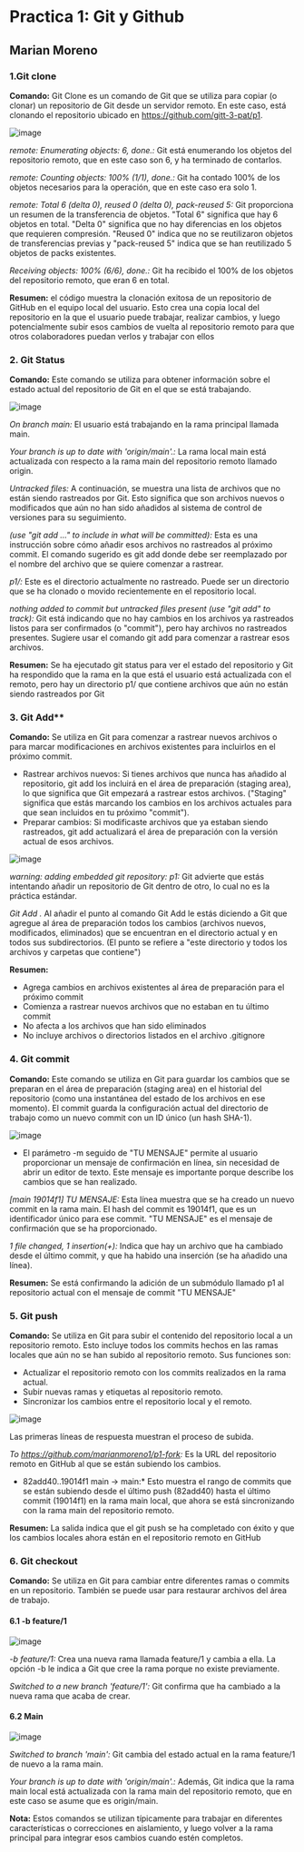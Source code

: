 # Practica 1: Git y Github
## Marian Moreno

### 1.Git clone

**Comando:** Git Clone es un comando de Git que se utiliza para copiar (o clonar) un repositorio de Git desde un servidor remoto. En este caso, está clonando el repositorio ubicado en https://github.com/gitt-3-pat/p1.

![image](https://github.com/marianmoreno1/p1-fork/assets/123356430/df4b091c-1d60-4ef8-8535-317b67fc8ce7)

*remote: Enumerating objects: 6, done.:*  Git está enumerando los objetos del repositorio remoto, que en este caso son 6, y ha terminado de contarlos.

*remote: Counting objects: 100% (1/1), done.:* Git ha contado 100% de los objetos necesarios para la operación, que en este caso era solo 1.

*remote: Total 6 (delta 0), reused 0 (delta 0), pack-reused 5:* Git proporciona un resumen de la transferencia de objetos. "Total 6" significa que hay 6 objetos en total. "Delta 0" significa que no hay diferencias en los objetos que requieren compresión. "Reused 0" indica que no se reutilizaron objetos de transferencias previas y "pack-reused 5" indica que se han reutilizado 5 objetos de packs existentes.

*Receiving objects: 100% (6/6), done.:* Git ha recibido el 100% de los objetos del repositorio remoto, que eran 6 en total.

**Resumen:** el código muestra la clonación exitosa de un repositorio de GitHub en el equipo local del usuario. Esto crea una copia local del repositorio en la que el usuario puede trabajar, realizar cambios, y luego potencialmente subir esos cambios de vuelta al repositorio remoto para que otros colaboradores puedan verlos y trabajar con ellos


### 2. Git Status

**Comando:** Este comando se utiliza para obtener información sobre el estado actual del repositorio de Git en el que se está trabajando.

![image](https://github.com/marianmoreno1/p1-fork/assets/123356430/b2782d78-d031-40b5-a3b6-7d39981b20f8)

*On branch main:* El usuario está trabajando en la rama principal llamada main.

*Your branch is up to date with 'origin/main'.:* La rama local main está actualizada con respecto a la rama main del repositorio remoto llamado origin.

*Untracked files:* A continuación, se muestra una lista de archivos que no están siendo rastreados por Git. Esto significa que son archivos nuevos o modificados que aún no han sido añadidos al sistema de control de versiones para su seguimiento.

  *(use "git add <file>..." to include in what will be committed):* Esta es una instrucción sobre cómo añadir esos archivos no rastreados al próximo commit. El comando sugerido es git add <file> donde <file> debe ser reemplazado por el nombre del archivo que se quiere comenzar a rastrear.
  
  *p1/:* Este es el directorio actualmente no rastreado. Puede ser un directorio que se ha clonado o movido recientemente en el repositorio local.
  
*nothing added to commit but untracked files present (use "git add" to track):* Git está indicando que no hay cambios en los archivos ya rastreados listos para ser confirmados (o "commit"), pero hay archivos no rastreados presentes. Sugiere usar el comando git add para comenzar a rastrear esos archivos.

**Resumen:** Se ha ejecutado git status para ver el estado del repositorio y Git ha respondido que la rama en la que está el usuario está actualizada con el remoto, pero hay un directorio p1/ que contiene archivos que aún no están siendo rastreados por Git

### 3. Git Add**

**Comando:** Se utiliza en Git para comenzar a rastrear nuevos archivos o para marcar modificaciones en archivos existentes para incluirlos en el próximo commit.
  - Rastrear archivos nuevos: Si tienes archivos que nunca has añadido al repositorio, git add los incluirá en el área de preparación (staging area), lo que significa que Git empezará a rastrear estos archivos. ("Staging" significa que estás marcando los cambios en los archivos actuales para que sean incluidos en tu próximo "commit").
  - Preparar cambios: Si modificaste archivos que ya estaban siendo rastreados, git add actualizará el área de preparación con la versión actual de esos archivos.

![image](https://github.com/marianmoreno1/p1-fork/assets/123356430/99254160-5f6c-4031-b93f-3817ecd2883b)

*warning: adding embedded git repository: p1:* Git advierte que estás intentando añadir un repositorio de Git dentro de otro, lo cual no es la práctica estándar.

*Git Add .* Al añadir el punto al comando Git Add le estás diciendo a Git que agregue al área de preparación todos los cambios (archivos nuevos, modificados, eliminados) que se encuentran en el directorio actual y en todos sus subdirectorios. (El punto se refiere a "este directorio y todos los archivos y carpetas que contiene")

**Resumen:** 
  - Agrega cambios en archivos existentes al área de preparación para el próximo commit
  - Comienza a rastrear nuevos archivos que no estaban en tu último commit
  - No afecta a los archivos que han sido eliminados
  - No incluye archivos o directorios listados en el archivo .gitignore

### 4. Git commit

**Comando:** Este comando se utiliza en Git para guardar los cambios que se preparan en el área de preparación (staging area) en el historial del repositorio (como una instantánea del estado de los archivos en ese momento). El commit guarda la configuración actual del directorio de trabajo como un nuevo commit con un ID único (un hash SHA-1).


![image](https://github.com/marianmoreno1/p1-fork/assets/123356430/ac813360-976a-4e55-a42a-4975d490e3e5)

- El parámetro -m seguido de "TU MENSAJE" permite al usuario proporcionar un mensaje de confirmación en línea, sin necesidad de abrir un editor de texto. Este mensaje es importante porque describe los cambios que se han realizado.

*[main 19014f1] TU MENSAJE:* Esta línea muestra que se ha creado un nuevo commit en la rama main. El hash del commit es 19014f1, que es un identificador único para ese commit. "TU MENSAJE" es el mensaje de confirmación que se ha proporcionado.

*1 file changed, 1 insertion(+):* Indica que hay un archivo que ha cambiado desde el último commit, y que ha habido una inserción (se ha añadido una línea).

**Resumen:** Se está confirmando la adición de un submódulo llamado p1 al repositorio actual con el mensaje de commit "TU MENSAJE"

### 5. Git push

**Comando:** Se utiliza en Git para subir el contenido del repositorio local a un repositorio remoto. Esto incluye todos los commits hechos en las ramas locales que aún no se han subido al repositorio remoto. Sus funciones son:
 - Actualizar el repositorio remoto con los commits realizados en la rama actual.
 - Subir nuevas ramas y etiquetas al repositorio remoto.
 - Sincronizar los cambios entre el repositorio local y el remoto.

![image](https://github.com/marianmoreno1/p1-fork/assets/123356430/defd79fe-d59f-4b24-b172-90975be85f6d)

Las primeras líneas de respuesta muestran el proceso de subida.

*To https://github.com/marianmoreno1/p1-fork:* Es la URL del repositorio remoto en GitHub al que se están subiendo los cambios.

* 82add40..19014f1 main -> main:* Esto muestra el rango de commits que se están subiendo desde el último push (82add40) hasta el último commit (19014f1) en la rama main local, que ahora se está sincronizando con la rama main del repositorio remoto.

**Resumen:** La salida indica que el git push se ha completado con éxito y que los cambios locales ahora están en el repositorio remoto en GitHub

### 6. Git checkout

**Comando:** Se utiliza  en Git para cambiar entre diferentes ramas o commits en un repositorio. También se puede usar para restaurar archivos del área de trabajo.

#### 6.1 -b feature/1
![image](https://github.com/marianmoreno1/p1-fork/assets/123356430/fb978625-dd10-4594-b1c6-d0bb821bcc44)

*-b feature/1:*  Crea una nueva rama llamada feature/1 y cambia a ella. La opción -b le indica a Git que cree la rama porque no existe previamente.

*Switched to a new branch 'feature/1':* Git confirma que ha cambiado a la nueva rama que acaba de crear.

#### 6.2 Main

![image](https://github.com/marianmoreno1/p1-fork/assets/123356430/652c6a5d-cf61-4a02-b5b7-2a0bfc5e28e5)

*Switched to branch 'main':* Git cambia del estado actual en la rama feature/1 de nuevo a la rama main.

*Your branch is up to date with 'origin/main'.:* Además, Git indica que la rama main local está actualizada con la rama main del repositorio remoto, que en este caso se asume que es origin/main.

**Nota:** Estos comandos se utilizan típicamente para trabajar en diferentes características o correcciones en aislamiento, y luego volver a la rama principal para integrar esos cambios cuando estén completos.







